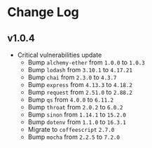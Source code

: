 # Change Log

## v1.0.4

- Critical vulnerabilities update
  - Bump `alchemy-ether` from `1.0.0` to `1.0.3`
  - Bump `lodash` from `3.10.1` to `4.17.21`
  - Bump `chai` from `2.3.0` to `4.3.7`
  - Bump `express` from `4.13.3` to `4.18.2`
  - Bump `request` from `2.51.0` to `2.88.2`
  - Bump `qs` from `4.0.0` to `6.11.2`
  - Bump `throat` from `2.0.2` to `6.0.2`
  - Bump `sinon` from `1.14.1` to `15.2.0`
  - Bump `dotenv` from `1.1.0` to `16.3.1`
  - Migrate to `coffeescript` `2.7.0`
  - Bump `mocha` from `2.2.5` to `7.2.0`

